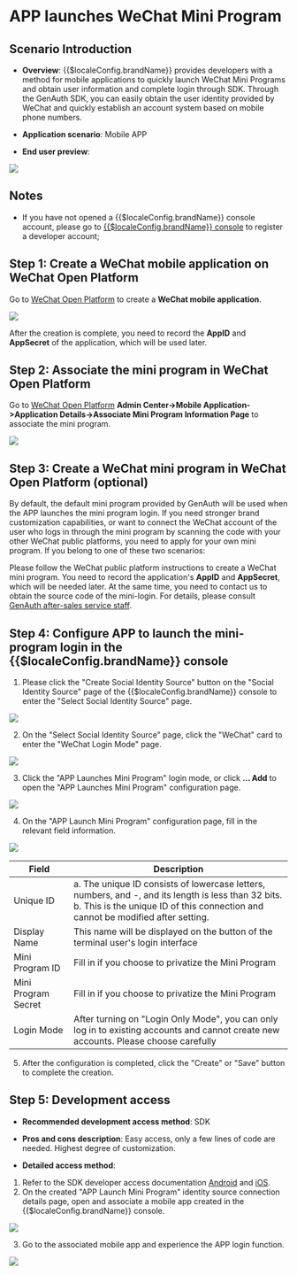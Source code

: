 # APP launches WeChat Mini Program

<LastUpdated />

## Scenario Introduction

- **Overview**: {{$localeConfig.brandName}} provides developers with a method for mobile applications to quickly launch WeChat Mini Programs and obtain user information and complete login through SDK. Through the GenAuth SDK, you can easily obtain the user identity provided by WeChat and quickly establish an account system based on mobile phone numbers.

- **Application scenario**: Mobile APP

- **End user preview**:

![](./images/miniprogram0.png)

## Notes

- If you have not opened a {{$localeConfig.brandName}} console account, please go to [{{$localeConfig.brandName}} console](https://www.genauth.ai/) to register a developer account;

## Step 1: Create a WeChat mobile application on WeChat Open Platform

Go to [WeChat Open Platform](https://open.weixin.qq.com/cgi-bin/index?t=home/index&lang=zh_CN) to create a **WeChat mobile application**.

![](./images/open2.jpg)

After the creation is complete, you need to record the **AppID** and **AppSecret** of the application, which will be used later.

## Step 2: Associate the mini program in WeChat Open Platform

Go to [WeChat Open Platform](https://open.weixin.qq.com/cgi-bin/index?t=home/index&lang=zh_CN) **Admin Center->Mobile Application->Application Details->Associate Mini Program Information Page** to associate the mini program.

![](./images/miniprogram1.png)

## Step 3: Create a WeChat mini program in WeChat Open Platform (optional)

By default, the default mini program provided by GenAuth will be used when the APP launches the mini program login. If you need stronger brand customization capabilities, or want to connect the WeChat account of the user who logs in through the mini program by scanning the code with your other WeChat public platforms, you need to apply for your own mini program. If you belong to one of these two scenarios:

Please follow the WeChat public platform instructions to create a WeChat mini program. You need to record the application's **AppID** and **AppSecret**, which will be needed later. At the same time, you need to contact us to obtain the source code of the mini-login. For details, please consult <a href="mailto:csm@genauth.ai">GenAuth after-sales service staff</a>.

## Step 4: Configure APP to launch the mini-program login in the {{$localeConfig.brandName}} console

1. Please click the "Create Social Identity Source" button on the "Social Identity Source" page of the {{$localeConfig.brandName}} console to enter the "Select Social Identity Source" page.

![](~@imagesZhCn/guides/connections/create-social-idp.jpg)

2. On the "Select Social Identity Source" page, click the "WeChat" card to enter the "WeChat Login Mode" page.

![](../wechat-pc/images/add-app-1.jpg)

3. Click the "APP Launches Mini Program" login mode, or click **… Add** to open the "APP Launches Mini Program" configuration page.

![](./images/miniprogram4.jpg)

4. On the "APP Launch Mini Program" configuration page, fill in the relevant field information.

![](./images/miniprogram2.jpg)

| Field               | Description                                                                                                                                                                                  |
| ------------------- | -------------------------------------------------------------------------------------------------------------------------------------------------------------------------------------------- |
| Unique ID           | a. The unique ID consists of lowercase letters, numbers, and -, and its length is less than 32 bits. <br />b. This is the unique ID of this connection and cannot be modified after setting. |
| Display Name        | This name will be displayed on the button of the terminal user's login interface                                                                                                             |
| Mini Program ID     | Fill in if you choose to privatize the Mini Program                                                                                                                                          |
| Mini Program Secret | Fill in if you choose to privatize the Mini Program                                                                                                                                          |
| Login Mode          | After turning on "Login Only Mode", you can only log in to existing accounts and cannot create new accounts. Please choose carefully                                                         |

5. After the configuration is completed, click the "Create" or "Save" button to complete the creation.

## Step 5: Development access

- **Recommended development access method**: SDK

- **Pros and cons description**: Easy access, only a few lines of code are needed. Highest degree of customization.

- **Detailed access method**:

1. Refer to the SDK developer access documentation [Android](./../../../../reference/sdk-for-android/social/miniprogram.md) and [iOS](./../../../../reference/sdk-for-ios/social/miniprogram.md).
2. On the created "APP Launch Mini Program" identity source connection details page, open and associate a mobile app created in the {{$localeConfig.brandName}} console.

![](./images/miniprogram3.jpg)

3. Go to the associated mobile app and experience the APP login function.

![](./images/miniprogram0.png)
